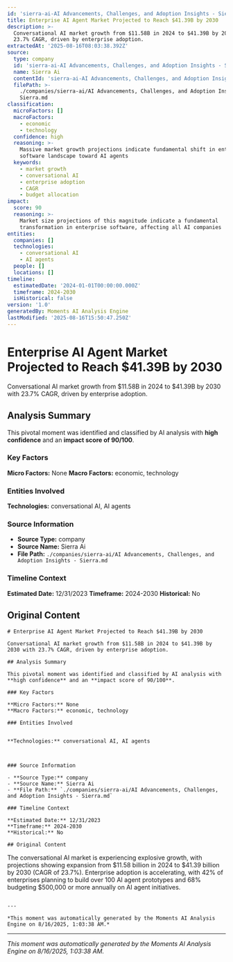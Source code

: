 ```yaml
---
id: 'sierra-ai-AI Advancements, Challenges, and Adoption Insights - Sierra-moment-4'
title: Enterprise AI Agent Market Projected to Reach $41.39B by 2030
description: >-
  Conversational AI market growth from $11.58B in 2024 to $41.39B by 2030 with
  23.7% CAGR, driven by enterprise adoption.
extractedAt: '2025-08-16T08:03:38.392Z'
source:
  type: company
  id: 'sierra-ai-AI Advancements, Challenges, and Adoption Insights - Sierra'
  name: Sierra Ai
  contentId: 'sierra-ai-AI Advancements, Challenges, and Adoption Insights - Sierra'
  filePath: >-
    ./companies/sierra-ai/AI Advancements, Challenges, and Adoption Insights -
    Sierra.md
classification:
  microFactors: []
  macroFactors:
    - economic
    - technology
  confidence: high
  reasoning: >-
    Massive market growth projections indicate fundamental shift in enterprise
    software landscape toward AI agents
  keywords:
    - market growth
    - conversational AI
    - enterprise adoption
    - CAGR
    - budget allocation
impact:
  score: 90
  reasoning: >-
    Market size projections of this magnitude indicate a fundamental
    transformation in enterprise software, affecting all AI companies
entities:
  companies: []
  technologies:
    - conversational AI
    - AI agents
  people: []
  locations: []
timeline:
  estimatedDate: '2024-01-01T00:00:00.000Z'
  timeframe: 2024-2030
  isHistorical: false
version: '1.0'
generatedBy: Moments AI Analysis Engine
lastModified: '2025-08-16T15:50:47.250Z'
---
```

# Enterprise AI Agent Market Projected to Reach $41.39B by 2030

Conversational AI market growth from $11.58B in 2024 to $41.39B by 2030 with 23.7% CAGR, driven by enterprise adoption.

## Analysis Summary

This pivotal moment was identified and classified by AI analysis with **high confidence** and an **impact score of 90/100**.

### Key Factors

**Micro Factors:** None
**Macro Factors:** economic, technology

### Entities Involved


**Technologies:** conversational AI, AI agents



### Source Information

- **Source Type:** company
- **Source Name:** Sierra Ai
- **File Path:** `./companies/sierra-ai/AI Advancements, Challenges, and Adoption Insights - Sierra.md`

### Timeline Context

**Estimated Date:** 12/31/2023
**Timeframe:** 2024-2030
**Historical:** No

## Original Content

```
# Enterprise AI Agent Market Projected to Reach $41.39B by 2030

Conversational AI market growth from $11.58B in 2024 to $41.39B by 2030 with 23.7% CAGR, driven by enterprise adoption.

## Analysis Summary

This pivotal moment was identified and classified by AI analysis with **high confidence** and an **impact score of 90/100**.

### Key Factors

**Micro Factors:** None
**Macro Factors:** economic, technology

### Entities Involved


**Technologies:** conversational AI, AI agents



### Source Information

- **Source Type:** company
- **Source Name:** Sierra Ai
- **File Path:** `./companies/sierra-ai/AI Advancements, Challenges, and Adoption Insights - Sierra.md`

### Timeline Context

**Estimated Date:** 12/31/2023
**Timeframe:** 2024-2030
**Historical:** No

## Original Content

```
The conversational AI market is experiencing explosive growth, with projections showing expansion from $11.58 billion in 2024 to $41.39 billion by 2030 (CAGR of 23.7%). Enterprise adoption is accelerating, with 42% of enterprises planning to build over 100 AI agent prototypes and 68% budgeting $500,000 or more annually on AI agent initiatives.
```

---

*This moment was automatically generated by the Moments AI Analysis Engine on 8/16/2025, 1:03:38 AM.*

```

---

*This moment was automatically generated by the Moments AI Analysis Engine on 8/16/2025, 1:03:38 AM.*

